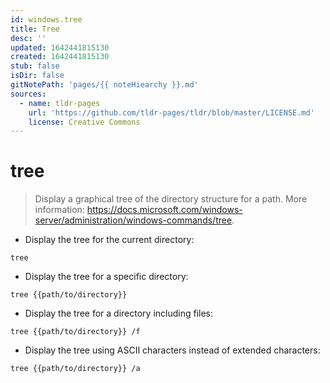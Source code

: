 ```yaml
---
id: windows.tree
title: Tree
desc: ''
updated: 1642441815130
created: 1642441815130
stub: false
isDir: false
gitNotePath: 'pages/{{ noteHiearchy }}.md'
sources:
  - name: tldr-pages
    url: 'https://github.com/tldr-pages/tldr/blob/master/LICENSE.md'
    license: Creative Commons
---
```

# tree

> Display a graphical tree of the directory structure for a path.
> More information: <https://docs.microsoft.com/windows-server/administration/windows-commands/tree>.

- Display the tree for the current directory:

`tree`

- Display the tree for a specific directory:

`tree {{path/to/directory}}`

- Display the tree for a directory including files:

`tree {{path/to/directory}} /f`

- Display the tree using ASCII characters instead of extended characters:

`tree {{path/to/directory}} /a`

